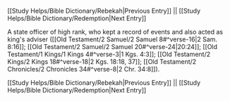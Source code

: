 [[Study Helps/Bible Dictionary/Rebekah|Previous Entry]]  ||  [[Study Helps/Bible Dictionary/Redemption|Next Entry]]

 A state officer of high rank, who kept a record of events and also acted as king's adviser ([[Old Testament/2 Samuel/2 Samuel 8#^verse-16|2 Sam. 8:16]]; [[Old Testament/2 Samuel/2 Samuel 20#^verse-24|20:24]]; [[Old Testament/1 Kings/1 Kings 4#^verse-3|1 Kgs. 4:3]]; [[Old Testament/2 Kings/2 Kings 18#^verse-18|2 Kgs. 18:18, 37]]; [[Old Testament/2 Chronicles/2 Chronicles 34#^verse-8|2 Chr. 34:8]]).

[[Study Helps/Bible Dictionary/Rebekah|Previous Entry]]  ||  [[Study Helps/Bible Dictionary/Redemption|Next Entry]]